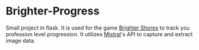 # Brighter-Progress
Small project in flask. It is used for the game [Brighter Shores](https://store.steampowered.com/app/2791440/Brighter_Shores/) to track you profession level progression. It utilizes [Mistral](https://mistral.ai/technology/)'s API to capture and extract image data. 
